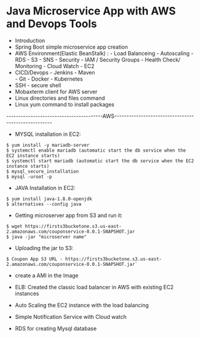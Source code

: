 # Java Microservice App with AWS and Devops Tools

- Introduction
- Spring Boot simple microservice app creation
- AWS Environment(Elastic BeanStalk) :
       - Load Balanceing
       - Autoscaling
       - RDS
       - S3
       - SNS
       - Security - IAM / Security Groups
       - Health Check/ Monitoring - Cloud Watch
       - EC2
- CICD/Devops
        - Jenkins
        - Maven  
        - Git
        - Docker
        - Kubernetes
- SSH - secure shell
- Mobaxterm client for AWS server
- Linux directories and files command 
- Linux yum command to install packages

----------------------------------------AWS----------------------------------------------------
- MYSQL installation in EC2:

```
$ yum install -y mariadb-server
$ systemctl enable mariadb (automatic start the db service when the EC2 instance starts)
$ systemctl start mariadb (automatic start the db service when the EC2 instance starts)
$ mysql_secure_installation
$ mysql -uroot -p
```

- JAVA Installation in EC2:
        
```
$ yum install java-1.8.0-openjdk
$ alternatives --config java 
```

- Getting microserver app from S3 and run it:
        
```
$ wget https://firsts3bucketone.s3.us-east-2.amazonaws.com/couponservice-0.0.1-SNAPSHOT.jar
$ java -jar "microserver name"
```

- Uploading the jar to S3:

```
$ Coupon App S3 URL - https://firsts3bucketone.s3.us-east-2.amazonaws.com/couponservice-0.0.1-SNAPSHOT.jar`
```
- create a AMI in the Image

- ELB: Created the classic load balancer in AWS with existing EC2 instances

- Auto Scaling the EC2 instance with the load balancing

- Simple Notification Service with Cloud watch 

- RDS for creating Mysql database
